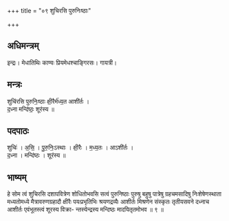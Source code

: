 +++
title = "०९ शुचिरसि पुरुनिःष्ठाः"

+++
## अधिमन्त्रम्
इन्द्रः। मेधातिथिः काण्वः प्रियमेधश्चाङ्गिरसः। गायत्री।

## मन्त्रः
शुचि॑रसि पुरुनिः॒ष्ठाः क्षी॒रैर्म॑ध्य॒त आशी॑र्तः ।  
द॒ध्ना मन्दि॑ष्ठः॒ शूर॑स्य ॥

## पदपाठः
शुचिः॑ । अ॒सि॒ । पु॒रु॒निः॒ऽस्थाः । क्षी॒रैः । म॒ध्य॒तः । आऽशी॑र्तः ।  
द॒ध्ना । मन्दि॑ष्ठः । शूर॑स्य ॥

## भाष्यम्
हे सोम त्वं शुचिरसि दशापवित्रेण शोधितोभवसि सत्वं पुरुनिष्ठाः पुरुषु बहुषु पात्रेषु ग्रहचमसादिषु निःशेषेणस्थाता मध्यतोमध्ये मैत्रावरुणग्रहादौ क्षीरैः पयःप्रभृतिभिः श्रयणद्रव्यैः आशीर्तः मिश्रणेन संस्कृतः तृतीयसवने दध्नाच आशीर्तः एवंभूतस्त्वं शूरस्य विक्रा- न्तस्येन्द्रस्य मन्दिष्ठः मादयितृतमोभव ॥ ९ ॥